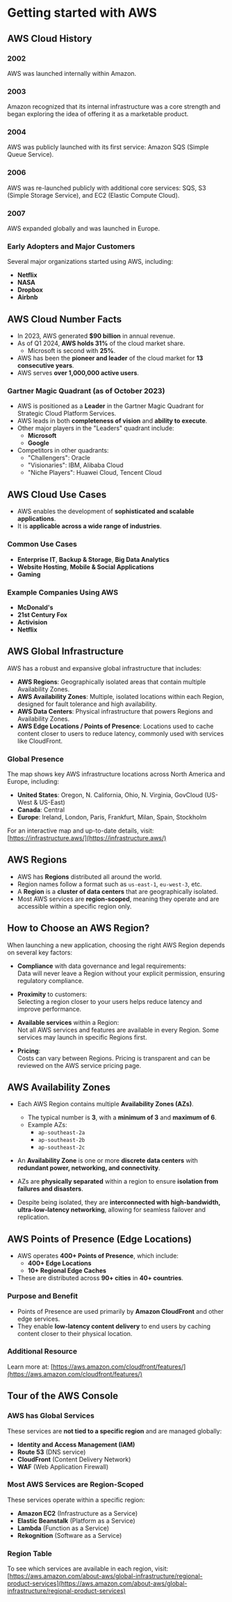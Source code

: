 # Getting started with AWS

## AWS Cloud History

### 2002
AWS was launched internally within Amazon.

### 2003
Amazon recognized that its internal infrastructure was a core strength and began exploring the idea of offering it as a marketable product.

### 2004
AWS was publicly launched with its first service: Amazon SQS (Simple Queue Service).

### 2006
AWS was re-launched publicly with additional core services: SQS, S3 (Simple Storage Service), and EC2 (Elastic Compute Cloud).

### 2007
AWS expanded globally and was launched in Europe.

### Early Adopters and Major Customers
Several major organizations started using AWS, including:
- **Netflix**
- **NASA**
- **Dropbox**
- **Airbnb**

## AWS Cloud Number Facts

- In 2023, AWS generated **$90 billion** in annual revenue.
- As of Q1 2024, **AWS holds 31%** of the cloud market share.
  - Microsoft is second with **25%**.
- AWS has been the **pioneer and leader** of the cloud market for **13 consecutive years**.
- AWS serves **over 1,000,000 active users**.

### Gartner Magic Quadrant (as of October 2023)

- AWS is positioned as a **Leader** in the Gartner Magic Quadrant for Strategic Cloud Platform Services.
- AWS leads in both **completeness of vision** and **ability to execute**.
- Other major players in the "Leaders" quadrant include:
  - **Microsoft**
  - **Google**
- Competitors in other quadrants:
  - "Challengers": Oracle
  - "Visionaries": IBM, Alibaba Cloud
  - "Niche Players": Huawei Cloud, Tencent Cloud

## AWS Cloud Use Cases

- AWS enables the development of **sophisticated and scalable applications**.
- It is **applicable across a wide range of industries**.

### Common Use Cases

- **Enterprise IT**, **Backup & Storage**, **Big Data Analytics**
- **Website Hosting**, **Mobile & Social Applications**
- **Gaming**

### Example Companies Using AWS

- **McDonald's**
- **21st Century Fox**
- **Activision**
- **Netflix**

## AWS Global Infrastructure

AWS has a robust and expansive global infrastructure that includes:

- **AWS Regions**: Geographically isolated areas that contain multiple Availability Zones.
- **AWS Availability Zones**: Multiple, isolated locations within each Region, designed for fault tolerance and high availability.
- **AWS Data Centers**: Physical infrastructure that powers Regions and Availability Zones.
- **AWS Edge Locations / Points of Presence**: Locations used to cache content closer to users to reduce latency, commonly used with services like CloudFront.

### Global Presence

The map shows key AWS infrastructure locations across North America and Europe, including:

- **United States**: Oregon, N. California, Ohio, N. Virginia, GovCloud (US-West & US-East)
- **Canada**: Central
- **Europe**: Ireland, London, Paris, Frankfurt, Milan, Spain, Stockholm

For an interactive map and up-to-date details, visit:  
[https://infrastructure.aws/](https://infrastructure.aws/)

## AWS Regions

- AWS has **Regions** distributed all around the world.
- Region names follow a format such as `us-east-1`, `eu-west-3`, etc.
- A **Region** is a **cluster of data centers** that are geographically isolated.
- Most AWS services are **region-scoped**, meaning they operate and are accessible within a specific region only.

## How to Choose an AWS Region?

When launching a new application, choosing the right AWS Region depends on several key factors:

- **Compliance** with data governance and legal requirements:  
  Data will never leave a Region without your explicit permission, ensuring regulatory compliance.

- **Proximity** to customers:  
  Selecting a region closer to your users helps reduce latency and improve performance.

- **Available services** within a Region:  
  Not all AWS services and features are available in every Region. Some services may launch in specific Regions first.

- **Pricing**:  
  Costs can vary between Regions. Pricing is transparent and can be reviewed on the AWS service pricing page.

## AWS Availability Zones

- Each AWS Region contains multiple **Availability Zones (AZs)**.
  - The typical number is **3**, with a **minimum of 3** and **maximum of 6**.
  - Example AZs:  
    - `ap-southeast-2a`  
    - `ap-southeast-2b`  
    - `ap-southeast-2c`

- An **Availability Zone** is one or more **discrete data centers** with **redundant power, networking, and connectivity**.

- AZs are **physically separated** within a region to ensure **isolation from failures and disasters**.

- Despite being isolated, they are **interconnected with high-bandwidth, ultra-low-latency networking**, allowing for seamless failover and replication.

## AWS Points of Presence (Edge Locations)

- AWS operates **400+ Points of Presence**, which include:
  - **400+ Edge Locations**
  - **10+ Regional Edge Caches**
- These are distributed across **90+ cities** in **40+ countries**.

### Purpose and Benefit

- Points of Presence are used primarily by **Amazon CloudFront** and other edge services.
- They enable **low-latency content delivery** to end users by caching content closer to their physical location.

### Additional Resource

Learn more at: [https://aws.amazon.com/cloudfront/features/](https://aws.amazon.com/cloudfront/features/)

## Tour of the AWS Console

### AWS has Global Services

These services are **not tied to a specific region** and are managed globally:

- **Identity and Access Management (IAM)**
- **Route 53** (DNS service)
- **CloudFront** (Content Delivery Network)
- **WAF** (Web Application Firewall)

### Most AWS Services are Region-Scoped

These services operate within a specific region:

- **Amazon EC2** (Infrastructure as a Service)
- **Elastic Beanstalk** (Platform as a Service)
- **Lambda** (Function as a Service)
- **Rekognition** (Software as a Service)

### Region Table

To see which services are available in each region, visit:  
[https://aws.amazon.com/about-aws/global-infrastructure/regional-product-services](https://aws.amazon.com/about-aws/global-infrastructure/regional-product-services)
